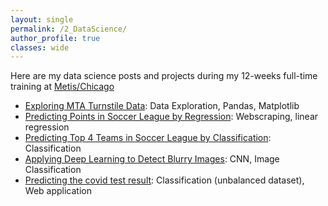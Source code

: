 ```yaml
---
layout: single
permalink: /2_DataScience/
author_profile: true
classes: wide
---
```



Here are my data science posts and projects during my 12-weeks full-time training at [Metis/Chicago](https://www.thisismetis.com/)


- [Exploring MTA Turnstile Data](https://tangming2008.github.io//portfolio/portfolio-1/): Data Exploration, Pandas, Matplotlib
- [Predicting Points in Soccer League by Regression](https://tangming2008.github.io//portfolio/portfolio-2/): Webscraping, linear regression
- [Predicting Top 4 Teams in Soccer League by Classification](https://tangming2008.github.io//portfolio/portfolio-3/): Classification
- [Applying Deep Learning to Detect Blurry Images](https://tangming2008.github.io//portfolio/portfolio-4/): CNN, Image Classification
- [Predicting the covid test result](https://tangming2008.github.io//portfolio/portfolio-5/): Classification (unbalanced dataset), Web application
